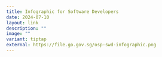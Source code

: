 ```yaml
---
title: Infographic for Software Developers
date: 2024-07-10
layout: link
description: ""
image: ""
variant: tiptap
external: https://file.go.gov.sg/osp-swd-infographic.png
---
```


